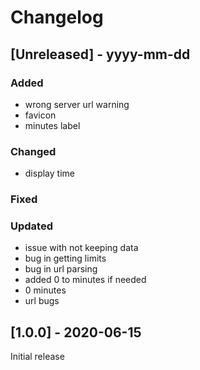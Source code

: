 # Changelog

## [Unreleased] - yyyy-mm-dd

### Added
- wrong server url warning
- favicon
- minutes label

### Changed
- display time

### Fixed

### Updated
- issue with not keeping data
- bug in getting limits
- bug in url parsing
- added 0 to minutes if needed
- 0 minutes
- url bugs

## [1.0.0] - 2020-06-15

Initial release
